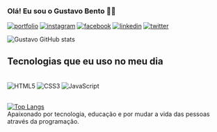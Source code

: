### Olá! Eu sou o Gustavo Bento 🖐🏼

[![portfolio](https://img.shields.io/website?label=gustavo.portfolio&style=for-the-badge&url=https://gustavobento.github.io/portfolio/)](https://gustavobento.github.io/portfolio/)
[![instagram](https://img.shields.io/badge/Instagram-E4405F?style=for-the-badge&logo=instagram&logoColor=white)](https://www.instagram.com/gustavobentto_/)
[![facebook](https://img.shields.io/badge/Facebook-1877F2?style=for-the-badge&logo=facebook&logoColor=white)](https://www.facebook.com/gustavo.bento.16/)
[![linkedin](https://img.shields.io/badge/LinkedIn-0077B5?style=for-the-badge&logo=linkedin&logoColor=white)](https://www.linkedin.com/in/gustavo-bento/)
[![twitter](https://img.shields.io/badge/Twitter-1DA1F2?style=for-the-badge&logo=twitter&logoColor=white)](https://twitter.com/gustavobentoo)

![Gustavo GitHub stats](https://github-readme-stats.vercel.app/api?username=GustavoBento&show_icons=true&theme=dark)

## Tecnologias que eu uso no meu dia

<div style=""display: inline_block><br/> 
    <img align="center" alt="HTML5" src="https://img.shields.io/badge/HTML5-E34F26?style=for-the-badge&logo=html5&logoColor=white">
    <img align="center" alt="CSS3" src="https://img.shields.io/badge/CSS3-1572B6?style=for-the-badge&logo=css3&logoColor=white">
    <img align="center" alt="JavaScript" src="https://img.shields.io/badge/JavaScript-323330?style=for-the-badge&logo=javascript&logoColor=F7DF1E">
</div>
<br/>

[![Top Langs](https://github-readme-stats.vercel.app/api/top-langs/?username=GustavoBento&layout=donut)](https://github.com/anuraghazra/github-readme-stats)
<br/>
Apaixonado por tecnologia, educação e por mudar a vida das pessoas através da programação.
